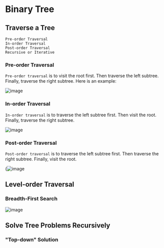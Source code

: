# Binary Tree

## Traverse a Tree

```
Pre-order Traversal
In-order Traversal
Post-order Traversal
Recursive or Iterative
```

### Pre-order Traversal

```Pre-order traversal``` is to visit the root first. Then traverse the left subtree. Finally, traverse the right subtree. Here is an example:

![image](https://user-images.githubusercontent.com/35042430/214708266-0cfdb919-f1d5-48da-9f49-110b8670bde5.png)

### In-order Traversal

```In-order traversal``` is to traverse the left subtree first. Then visit the root. Finally, traverse the right subtree.

![image](https://user-images.githubusercontent.com/35042430/214708513-2fc38c2b-2a16-4891-b6fb-f434cb9e0390.png)

### Post-order Traversal

```Post-order traversal``` is to traverse the left subtree first. Then traverse the right subtree. Finally, visit the root.

(![image](https://user-images.githubusercontent.com/35042430/214708794-f7ead713-761c-4823-807b-0c6435a59802.png)


## Level-order Traversal

### Breadth-First Search

![image](https://user-images.githubusercontent.com/35042430/214757160-bb9d1eae-769a-4c18-934c-6a1607c232ef.png)

## Solve Tree Problems Recursively

### "Top-down" Solution


